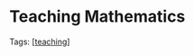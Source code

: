 # Teaching Mathematics

Tags: [[teaching]]



[//begin]: # "Autogenerated link references for markdown compatibility"
[teaching]: ../teaching "Teaching"
[//end]: # "Autogenerated link references"